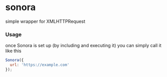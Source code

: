 # sonora
simple wrapper for XMLHTTPRequest

### Usage
once Sonora is set up (by including and executing it) you can simply call it like this
```javascript
Sonora({
  url: 'https://example.com'
});
```
